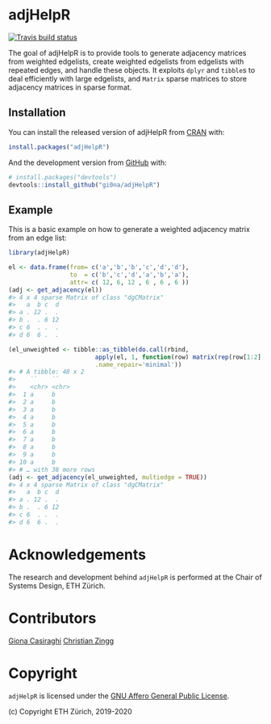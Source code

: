 
<!-- README.md is generated from README.Rmd. Please edit that file -->

# adjHelpR

<!-- badges: start -->

[![Travis build
status](https://travis-ci.com/gi0na/adjHelpR.svg?branch=master)](https://travis-ci.com/gi0na/adjHelpR)
<!-- badges: end -->

The goal of adjHelpR is to provide tools to generate adjacency matrices
from weighted edgelists, create weighted edgelists from edgelists with
repeated edges, and handle these objects. It exploits `dplyr` and
`tibble`s to deal efficiently with large edgelists, and `Matrix` sparse
matrices to store adjacency matrices in sparse format.

## Installation

You can install the released version of adjHelpR from
[CRAN](https://CRAN.R-project.org) with:

``` r
install.packages("adjHelpR")
```

And the development version from [GitHub](https://github.com/) with:

``` r
# install.packages("devtools")
devtools::install_github("gi0na/adjHelpR")
```

## Example

This is a basic example on how to generate a weighted adjacency matrix
from an edge list:

``` r
library(adjHelpR)

el <- data.frame(from= c('a','b','b','c','d','d'),
                 to  = c('b','c','d','a','b','a'),
                 attr= c( 12, 6, 12 , 6 , 6 , 6 ))
(adj <- get_adjacency(el))
#> 4 x 4 sparse Matrix of class "dgCMatrix"
#>   a  b c  d
#> a . 12 .  .
#> b .  . 6 12
#> c 6  . .  .
#> d 6  6 .  .

(el_unweighted <- tibble::as_tibble(do.call(rbind, 
                        apply(el, 1, function(row) matrix(rep(row[1:2], each=as.integer(row[3])), ncol = 2))), 
                        .name_repair='minimal'))
#> # A tibble: 48 x 2
#>    ``    ``   
#>    <chr> <chr>
#>  1 a     b    
#>  2 a     b    
#>  3 a     b    
#>  4 a     b    
#>  5 a     b    
#>  6 a     b    
#>  7 a     b    
#>  8 a     b    
#>  9 a     b    
#> 10 a     b    
#> # … with 38 more rows
(adj <- get_adjacency(el_unweighted, multiedge = TRUE))
#> 4 x 4 sparse Matrix of class "dgCMatrix"
#>   a  b c  d
#> a . 12 .  .
#> b .  . 6 12
#> c 6  . .  .
#> d 6  6 .  .
```

# Acknowledgements

The research and development behind `adjHelpR` is performed at the Chair
of Systems Design, ETH Zürich.

# Contributors

[Giona Casiraghi](http://giona.info) [Christian
Zingg](https://www.sg.ethz.ch/team/people/czingg/)

# Copyright

`adjHelpR` is licensed under the [GNU Affero General Public
License](https://choosealicense.com/licenses/agpl-3.0/).

\(c\) Copyright ETH Zürich, 2019-2020
